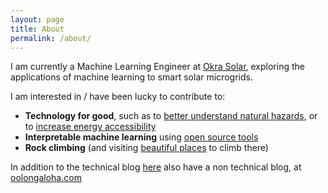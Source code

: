 ```yaml
---
layout: page
title: About
permalink: /about/
---
```


I am currently a Machine Learning Engineer at [Okra Solar](https://okrasolar.com/), exploring the applications of machine 
learning to smart solar microgrids.

I am interested in / have been lucky to contribute to:
* **Technology for good**, such as to [better understand natural hazards](https://github.com/esowc/ml_drought), or to
[increase energy accessibility](https://okrasolar.com/)
* **Interpretable machine learning** using [open source tools](https://github.com/slundberg/shap)
* **Rock climbing** (and visiting [beautiful places](https://i2.wp.com/oolongaloha.com/wp-content/uploads/2019/08/IMG_4514.png?w=2280&ssl=1) to climb there)

In addition to the technical blog [here](/blog) also have a non technical blog, at [oolongaloha.com](http://oolongaloha.com)
